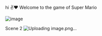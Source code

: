  hi ✌❤
Welcome to the game of Super Mario

![image](https://user-images.githubusercontent.com/100313500/173776806-30df67de-62ca-482c-b8a9-2eaaa1395096.png)

Scene 2
![Uploading image.png…]()



